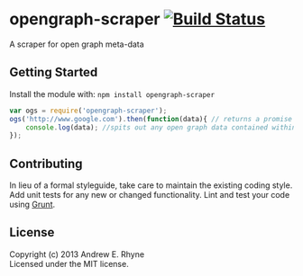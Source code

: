 # opengraph-scraper [![Build Status](https://api.travis-ci.org/thebigredgeek/opengraph-scraper.png?branch=master)](http://travis-ci.org/thebigredgeek/opengraph-scraper)

A scraper for open graph meta-data

## Getting Started
Install the module with: `npm install opengraph-scraper`

```javascript
var ogs = require('opengraph-scraper');
ogs('http://www.google.com').then(function(data){ // returns a promise
    console.log(data); //spits out any open graph data contained within google's search page
});
```

## Contributing
In lieu of a formal styleguide, take care to maintain the existing coding style. Add unit tests for any new or changed functionality. Lint and test your code using [Grunt](http://gruntjs.com/).

## License
Copyright (c) 2013 Andrew E. Rhyne  
Licensed under the MIT license.

